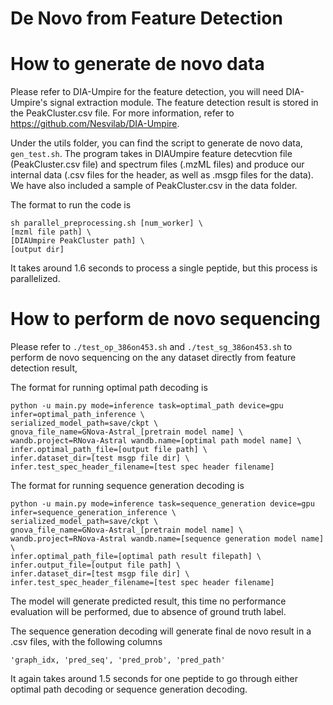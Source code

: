 # De Novo from Feature Detection

# How to generate de novo data

Please refer to DIA-Umpire for the feature detection, you will need DIA-Umpire's signal extraction module. The feature detection result is stored in the PeakCluster.csv file.
For more information, refer to https://github.com/Nesvilab/DIA-Umpire.

Under the utils folder, you can find the script to generate de novo data, ``gen_test.sh``. The program takes in DIAUmpire feature detecvtion file (PeakCluster.csv file) and spectrum files (.mzML files) and produce our internal data (.csv files for the header, as well as .msgp files for the data). We have also included a sample of PeakCluster.csv in the data folder.

The format to run the code is 

```
sh parallel_preprocessing.sh [num_worker] \ 
[mzml file path] \
[DIAUmpire PeakCluster path] \
[output dir]
```

It takes around 1.6 seconds to process a single peptide, but this process is parallelized.

# How to perform de novo sequencing

Please refer to 
``
./test_op_386on453.sh
``
and
``
./test_sg_386on453.sh
``
to perform de novo sequencing on the any dataset directly from feature detection result,

The format for running optimal path decoding is 
```
python -u main.py mode=inference task=optimal_path device=gpu infer=optimal_path_inference \
serialized_model_path=save/ckpt \
gnova_file_name=GNova-Astral_[pretrain model name] \
wandb.project=RNova-Astral wandb.name=[optimal path model name] \
infer.optimal_path_file=[output file path] \
infer.dataset_dir=[test msgp file dir] \
infer.test_spec_header_filename=[test spec header filename]
```

The format for running sequence generation decoding is
```
python -u main.py mode=inference task=sequence_generation device=gpu infer=sequence_generation_inference \
serialized_model_path=save/ckpt \
gnova_file_name=GNova-Astral_[pretrain model name] \
wandb.project=RNova-Astral wandb.name=[sequence generation model name] \
infer.optimal_path_file=[optimal path result filepath] \
infer.output_file=[output file path] \
infer.dataset_dir=[test msgp file dir] \
infer.test_spec_header_filename=[test spec header filename]
```

The model will generate predicted result, this time no performance evaluation will be performed, due to absence of ground truth label.

The sequence generation decoding will generate final de novo result in a .csv files, with the following columns
```
'graph_idx, 'pred_seq', 'pred_prob', 'pred_path'
```

It again takes around 1.5 seconds for one peptide to go through either optimal path decoding or sequence generation decoding.